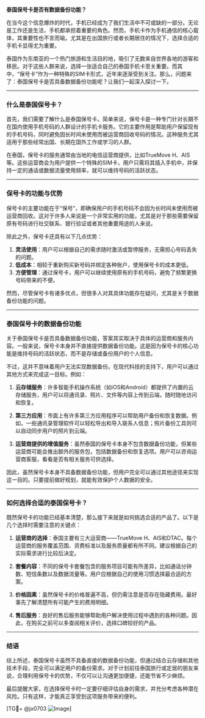**泰国保号卡是否有数据备份功能？**

在当今这个信息爆炸的时代，手机已经成为了我们生活中不可或缺的一部分。无论是工作还是生活，手机都承担着重要的角色。然而，手机卡作为手机通信的核心载体，其重要性也不言而喻。尤其是在出国旅行或者长期居住的情况下，选择合适的手机卡显得尤为重要。

泰国作为东南亚的一个热门旅游和生活目的地，吸引了无数来自世界各地的游客和移民。对于这些人群来说，选择一张适合自己的泰国手机卡至关重要。而其中，“保号卡”作为一种特殊的SIM卡形式，近年来逐渐受到关注。那么，问题来了：泰国保号卡是否具备数据备份功能呢？让我们一起深入探讨一下。

---

### **什么是泰国保号卡？**

首先，我们需要了解什么是泰国保号卡。简单来说，保号卡是一种专门针对长期不在国内使用手机号码的人群设计的手机卡服务。它的主要作用是帮助用户保留现有的手机号码，同时避免因长时间未使用而被运营商回收号码的情况。这种服务尤其适用于那些经常出国、长期在国外工作或学习的人群。

在泰国，保号卡的服务通常由当地的电信运营商提供，比如TrueMove H、AIS等。这些运营商会为用户提供一个特殊的SIM卡，用户只需将其插入手机中，并保持一定的通话或数据流量使用频率，就可以维持号码的活跃状态。

---

### **保号卡的功能与优势**

保号卡的主要功能在于“保号”，即确保用户的手机号码不会因为长时间未使用而被运营商回收。这对于许多人来说是一个非常实用的功能，尤其是对于那些需要保留原有号码进行社交联系、银行验证或者其他重要用途的人来说。

除此之外，保号卡还具有以下几点优势：

1. **灵活使用**：用户可以根据自己的需求随时激活或暂停服务，无需担心号码丢失的问题。
2. **低成本**：相较于重新购买新号码并绑定各种账户，使用保号卡的成本更低。
3. **方便管理**：通过保号卡，用户可以继续使用原有的手机号码，避免了频繁更换号码带来的不便。

然而，尽管保号卡有诸多优点，但很多人对其具体功能存在疑问，尤其是关于数据备份功能的问题。

---

### **泰国保号卡的数据备份功能**

关于泰国保号卡是否具备数据备份功能，答案其实取决于具体的运营商和服务内容。一般来说，保号卡本身并不直接提供数据备份功能。这是因为保号卡的核心功能是维持号码的活跃状态，而不是存储或备份用户的个人信息。

不过，这并不意味着用户无法实现数据备份。在现代科技的支持下，用户可以通过其他方式来完成这一目标。例如：

1. **云存储服务**：许多智能手机操作系统（如iOS和Android）都提供了内置的云存储服务，用户可以将通讯录、照片、文件等内容上传到云端，随时随地访问和恢复。
   
2. **第三方应用**：市面上有许多第三方应用程序可以帮助用户备份和恢复数据。例如，一些通讯录管理软件可以轻松导出和导入联系人信息；照片备份工具则可以自动同步用户的照片到云端。

3. **运营商提供的增值服务**：虽然泰国的保号卡本身不包含数据备份功能，但某些运营商可能会推出额外的服务包，包括数据备份和恢复选项。用户可以咨询运营商客服，看看是否有相关服务可供选择。

因此，虽然保号卡本身不具备数据备份功能，但用户完全可以通过其他途径来实现这一目的。只要提前做好规划，就能有效保护个人数据的安全。

---

### **如何选择合适的泰国保号卡？**

既然保号卡的功能已经基本清楚，那么接下来就是如何挑选合适的产品了。以下是几个选择时需要注意的关键点：

1. **运营商的选择**：泰国主要有三大运营商——TrueMove H、AIS和DTAC。每个运营商的服务覆盖范围、资费标准以及服务质量都有所不同。建议根据自己的实际需求进行比较后决定。

2. **套餐内容**：不同的保号卡套餐包含的服务项目可能有所差异，比如通话分钟数、短信条数以及数据流量等。用户应根据自己的使用习惯选择最合适的方案。

3. **价格因素**：虽然保号卡的价格普遍不高，但仍需注意是否存在隐藏费用。最好事先了解清楚所有可能产生的费用明细。

4. **售后服务**：良好的售后服务能够帮助用户解决使用过程中遇到的各种问题。因此，在购买之前可以多查阅相关评价，选择口碑较好的产品。

---

### **结语**

综上所述，泰国保号卡虽然不具备直接的数据备份功能，但通过结合云存储和其他技术手段，完全可以满足用户的备份需求。对于计划前往泰国旅行或定居的朋友来说，合理利用保号卡的优势，不仅可以让沟通更加便捷，还能节省不少麻烦。

最后提醒大家，在选择保号卡时一定要仔细评估自身的需求，并充分考虑各种潜在风险。只有这样，才能真正享受到这项服务带来的便利。

[TG💪+ @jx0703 ![Image](https://github.com/user-attachments/assets/dbca1d08-cadb-493c-b0ec-ad6f7a83f270)]